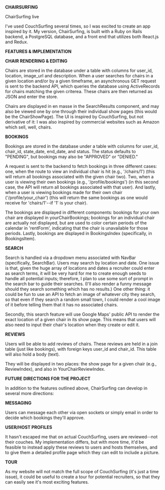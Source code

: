 **CHAIRSURFING**

ChairSurfing live

I've used CouchSurfing several times, so I was excited to create an app inspired by it. My version, ChairSurfing, is built with a Ruby on Rails backend, a PostgreSQL database, and a front end that utilizes both React.js and Redux.

**FEATURES & IMPLEMENTATION**

**CHAIR RENDERING & EDITING**

Chairs are stored in the database under a table with columns for user_id, location, image_url and description. When a user searches for chairs in a given location and/or by a given timeframe, an asynchronous GET request is sent to the backend API, which queries the database using ActiveRecords for chairs matching the given criterea. These chairs are then returned as JSON and enter the store.

Chairs are displayed in en masse in the SearchResults component, and may also be viewed one by one through their individual show pages (this would be the ChairShowPage). The UI is inspired by CouchSurfing, but not derivative of it: I was also inspired by commercial websites such as Amazon which sell, well, chairs.

**BOOKINGS**

Bookings are stored in the database under a table with columns for user_id, chair_id, state_date, end_date, and status. The status defaults to "PENDING", but bookings may also be "APPROVED" or "DENIED."

A request is sent to the backend to fetch bookings in three different cases: one, when the route to view an individual chair is hit (e.g., '/chairs/1') (this will return all bookings associated with the given chair two). Two, when a user is viewing their own bookings (e.g., '/profile/bookings') (in this second case, the API will return all bookings associated with that user). And lastly, when a user is viewing bookings made for their own chair ('/profile/your_chair') (this will return the same bookings as one would receive for 'chairs/1'--if '1' is your chair).

The bookings are displayed in different components: bookings for your own chair are displayed in yourChairBookings; bookings for an individual chair are actually not displayed, but are used to color certain periods of the calendar in 'rentForm', indicating that the chair is unavailable for those periods. Lastly, bookings are displayed in BookingsIndex (specifically, in BookingsItem).

**SEARCH**

Search is handled via a dropdown menu associated with NavBar (specifically, SearchBar). Users may search by location and date. One issue is that, given the huge array of locations and dates a recruiter could enter as search terms, it will be very hard for me to create enough seeds to handle all potential inputs; therefore, I plan to use some sort of prompt in the search bar to guide their searches. (I'll also render a funny message should they search something which has no results.) One other thing: it could be fun to use an API to fetch an image of whatever city they search, so that even if they search a random small town, I could render a cool image of it before telling them that it has no associated chairs.

Secondly, this search feature will use Google Maps' public API to render the exact location of a given chair in its show page. This means that users will also need to input their chair's location when they create or edit it.

**REVIEWS**

Users will be able to add reviews of chairs. These reviews are held in a join table (just like bookings), with foreign keys user_id and chair_id. This table will also hold a body (text).

They will be displayed in two places: the show page for a given chair (e.g., ReviewIndex), and also in YourChairReviewIndex.


**FUTURE DIRECTIONS FOR THE PROJECT**

In addition to the features outlined above, ChairSurfing can develop in several more directions:

**MESSAGING**

Users can message each other via open sockets or simply email in order to decide which bookings they'll approve.

**USER/HOST PROFILES**

It hasn't escaped me that on actual CouchSurfing, users are reviewed--not their couches. My implementation differs, but with more time, it'd be feasible to instead apply these reviews to users and hosts themselves, and to give them a detailed profile page which they can edit to include a picture.

**TOUR**

As my website will not match the full scope of CouchSurfing (it's just a time issue), it could be useful to create a tour for potential recruiters, so that they can easily see it's most exciting features.
